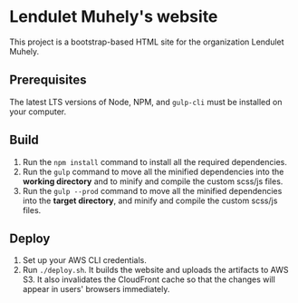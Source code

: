# Lendulet Muhely's website
This project is a bootstrap-based HTML site for the organization Lendulet Muhely.
## Prerequisites
The latest LTS versions of Node, NPM, and `gulp-cli` must be installed on your computer.
## Build
1. Run the `npm install` command to install all the required dependencies.
2. Run the `gulp` command to move all the minified dependencies into the **working directory** and to minify and compile the custom scss/js files.
3. Run the `gulp --prod` command to move all the minified dependencies into the **target directory**, and minify and compile the custom scss/js files.
## Deploy
1. Set up your AWS CLI credentials.
2. Run `./deploy.sh`. It builds the website and uploads the artifacts to AWS S3. It also invalidates the CloudFront cache so that the changes will appear in users' browsers immediately.